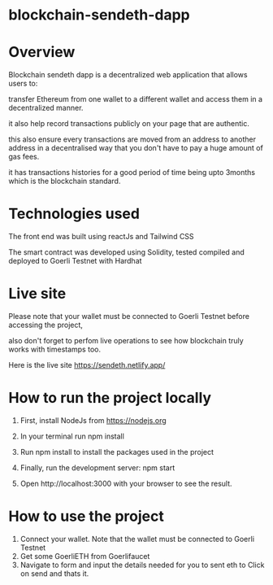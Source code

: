 # blockchain-sendeth-dapp
# Overview
Blockchain sendeth dapp is a decentralized web application that allows users to:

transfer Ethereum from one wallet to a different wallet and access them in a decentralized manner.

it also help record transactions publicly on your page that are authentic.

this also ensure every transactions are moved from an address to another address in a decentralised way that you don't have to pay a huge amount of gas fees.

it has transactions histories for a good period of time being upto 3months which is the blockchain standard.

# Technologies used
The front end was built using reactJs and Tailwind CSS

The smart contract was developed using Solidity, tested compiled and deployed to Goerli Testnet with Hardhat

# Live site
Please note that your wallet must be connected to Goerli Testnet before accessing the project,

also don't forget to perfom live operations to see how blockchain truly works with timestamps too. 

Here is the live site https://sendeth.netlify.app/

# How to run the project locally
1. First, install NodeJs from https://nodejs.org

2. In your terminal run npm install 

3. Run npm install to install the packages used in the project

4. Finally, run the development server: npm start

5. Open http://localhost:3000 with your browser to see the result.

# How to use the project
1. Connect your wallet. Note that the wallet must be connected to Goerli Testnet
2. Get some GoerliETH from Goerlifaucet
3. Navigate to form and input the details needed for you to sent eth to
Click on send and thats it.
